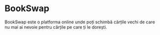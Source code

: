 BookSwap
========

BookSwap este o platforma online unde poți schimbă cărțile vechi de care nu mai ai nevoie pentru cărțile pe care ți le dorești.
